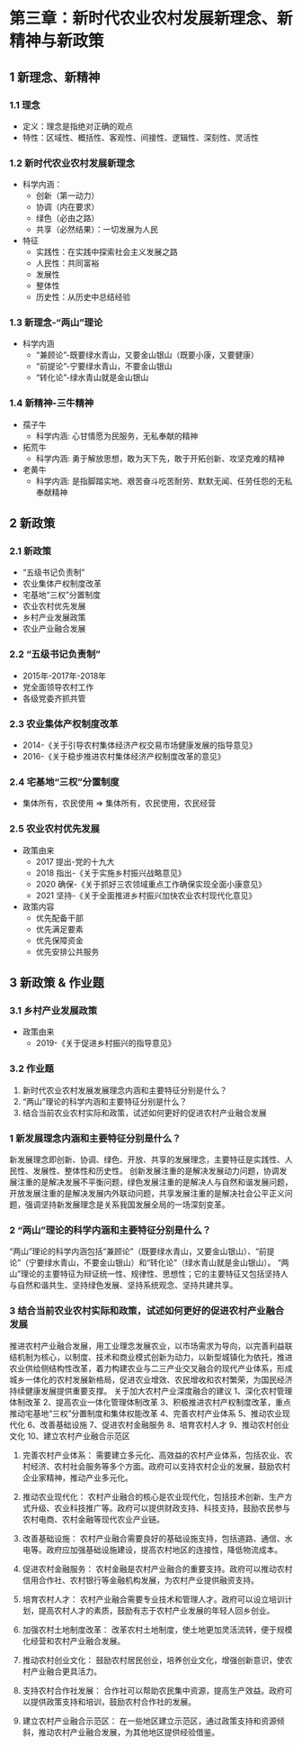 # 第三章：新时代农业农村发展新理念、新精神与新政策

## 1 新理念、新精神

### 1.1 理念

- 定义：理念是指绝对正确的观点
- 特性：区域性、概括性、客观性、间接性、逻辑性、深刻性、灵活性

### 1.2 新时代农业农村发展新理念

- 科学内涵：
  - 创新（第一动力）
  - 协调（内在要求）
  - 绿色（必由之路）
  - 共享（必然结果）：一切发展为人民
- 特征
  - 实践性：在实践中探索社会主义发展之路
  - 人民性：共同富裕
  - 发展性
  - 整体性
  - 历史性：从历史中总结经验

### 1.3 新理念-“两山”理论

- 科学内涵
  - “兼顾论”-既要绿水青山，又要金山银山（既要小康，又要健康）
  - “前提论”-宁要绿水青山，不要金山银山
  - “转化论”-绿水青山就是金山银山

### 1.4 新精神-三牛精神

- 孺子牛
  - 科学内涵: 心甘情愿为民服务，无私奉献的精神
- 拓荒牛
  - 科学内涵: 勇于解放思想，敢为天下先，敢于开拓创新、攻坚克难的精神
- 老黄牛
  - 科学内涵: 是指脚踏实地、艰苦奋斗吃苦耐劳、默默无闻、任劳任怨的无私奉献精神

## 2 新政策

### 2.1 新政策

- “五级书记负责制”
- 农业集体产权制度改革
- 宅基地“三权”分置制度
- 农业农村优先发展
- 乡村产业发展政策
- 农业产业融合发展

### 2.2 “五级书记负责制”

- 2015年-2017年-2018年
- 党全面领导农村工作
- 各级党委齐抓共管

### 2.3 农业集体产权制度改革

- 2014-《关于引导农村集体经济产权交易市场健康发展的指导意见》
- 2016-《关于稳步推进农村集体经济产权制度改革的意见》

### 2.4 宅基地“三权”分置制度

- 集体所有，农民使用 => 集体所有，农民使用，农民经营

### 2.5 农业农村优先发展

- 政策由来
  - 2017 提出-党的十九大
  - 2018 指出-《关于实施乡村振兴战略意见》
  - 2020 确保-《关于抓好三农领域重点工作确保实现全面小康意见》
  - 2021 坚持-《关于全面推进乡村振兴加快农业农村现代化意见》
- 政策内容
  - 优先配备干部
  - 优先满足要素
  - 优先保障资金
  - 优先安排公共服务

## 3 新政策 & 作业题

### 3.1 乡村产业发展政策

- 政策由来
  - 2019-《关于促进乡村振兴的指导意见》

### 3.2 作业题

1. 新时代农业农村发展发展理念内涵和主要特征分别是什么？
2. “两山”理论的科学内涵和主要特征分别是什么？
3. 结合当前农业农村实际和政策，试述如何更好的促进农村产业融合发展

### 1 新发展理念内涵和主要特征分别是什么？

新发展理念即创新、协调、绿色、开放、共享的发展理念，主要特征是实践性、人民性、发展性、整体性和历史性。
创新发展注重的是解决发展动力问题，协调发展注重的是解决发展不平衡问题，绿色发展注重的是解决人与自然和谐发展问题，开放发展注重的是解决发展内外联动问题，共享发展注重的是解决社会公平正义问题，强调坚持新发展理念是关系我国发展全局的一场深刻变革。

### 2 “两山”理论的科学内涵和主要特征分别是什么？

“两山”理论的科学内涵包括“兼顾论”（既要绿水青山，又要金山银山）、“前提论”（宁要绿水青山，不要金山银山）和“转化论”（绿水青山就是金山银山）。
“两山”理论的主要特征为辩证统一性、规律性、思想性；它的主要特征又包括坚持人与自然和谐共生、坚持绿色发展、坚持系统观念、坚持共建共享。

### 3 结合当前农业农村实际和政策，试述如何更好的促进农村产业融合发展

推进农村产业融合发展，用工业理念发展农业，以市场需求为导向，以完善利益联结机制为核心，以制度、技术和商业模式创新为动力，以新型城镇化为依托，推进农业供给侧结构性改革，着力构建农业与二三产业交叉融合的现代产业体系，形成城乡一体化的农村发展新格局，促进农业增效、农民增收和农村繁荣，为国民经济持续健康发展提供重要支撑。
关于加大农村产业深度融合的建议
1、深化农村管理体制改革
2、提高农业一体化管理体制改革
3、积极推进农村产权制度改革，重点推动宅基地“三权”分置制度和集体权能改革
4、完善农村产业体系
5、推动农业现代化
6、改善基础设施
7、促进农村金融服务
8、培育农村人才
9、推动农村创业文化
10、建立农村产业融合示范区

1. 完善农村产业体系： 需要建立多元化、高效益的农村产业体系，包括农业、农村经济、农村社会服务等多个方面。政府可以支持农村企业的发展，鼓励农村企业家精神，推动产业多元化。

2. 推动农业现代化： 农村产业融合的核心是农业现代化，包括技术创新、生产方式升级、农业科技推广等。政府可以提供财政支持、科技支持，鼓励农民参与农村电商、农村金融等现代农业产业链。

3. 改善基础设施： 农村产业融合需要良好的基础设施支持，包括道路、通信、水电等。政府应加强基础设施建设，提高农村地区的连接性，降低物流成本。

4. 促进农村金融服务： 农村金融是农村产业融合的重要支持。政府可以推动农村信用合作社、农村银行等金融机构发展，为农村产业提供融资支持。

5. 培育农村人才： 农村产业融合需要专业技术和管理人才。政府可以设立培训计划，提高农村人才的素质，鼓励有志于农村产业发展的年轻人回乡创业。

6. 加强农村土地制度改革： 改革农村土地制度，使土地更加灵活流转，便于规模化经营和农村产业融合发展。

7. 推动农村创业文化： 鼓励农村居民创业，培养创业文化，增强创新意识，使农村产业融合更具活力。

8. 支持农村合作社发展： 合作社可以帮助农民集中资源，提高生产效益。政府可以提供政策支持和培训，鼓励农村合作社的发展。

9. 建立农村产业融合示范区： 在一些地区建立示范区，通过政策支持和资源倾斜，推动农村产业融合发展，为其他地区提供经验借鉴。
